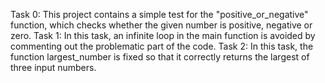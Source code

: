 Task 0: This project contains a simple test for the "positive_or_negative" function, which checks whether the given number is positive, negative or zero.
Task 1: In this task, an infinite loop in the main function is avoided by commenting out the problematic part of the code.
Task 2: In this task, the function largest_number is fixed so that it correctly returns the largest of three input numbers.
